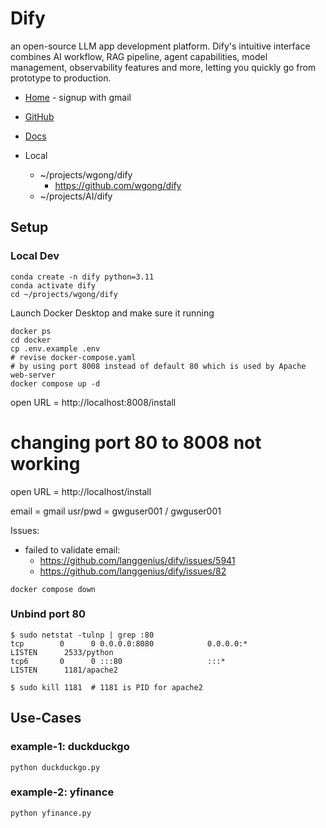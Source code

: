 # Dify 

an open-source LLM app development platform. Dify's intuitive interface combines AI workflow, RAG pipeline, agent capabilities, model management, observability features and more, letting you quickly go from prototype to production.

- [Home](https://dify.ai/) - signup with gmail
- [GitHub](https://github.com/langgenius/dify)
- [Docs](https://docs.dify.ai/)

- Local
    - ~/projects/wgong/dify
        - https://github.com/wgong/dify
    - ~/projects/AI/dify

## Setup

### Local Dev
```
conda create -n dify python=3.11
conda activate dify
cd ~/projects/wgong/dify

```

Launch Docker Desktop and make sure it running
```
docker ps
cd docker
cp .env.example .env
# revise docker-compose.yaml
# by using port 8008 instead of default 80 which is used by Apache web-server
docker compose up -d

```
open URL = http://localhost:8008/install


# changing port 80 to 8008 not working
open URL = http://localhost/install

email = gmail
usr/pwd = gwguser001 / gwguser001


Issues:

- failed to validate email: 
    - https://github.com/langgenius/dify/issues/5941
    - https://github.com/langgenius/dify/issues/82


```
docker compose down
```


### Unbind port 80
```
$ sudo netstat -tulnp | grep :80
tcp        0      0 0.0.0.0:8080            0.0.0.0:*               LISTEN      2533/python         
tcp6       0      0 :::80                   :::*                    LISTEN      1181/apache2

$ sudo kill 1181  # 1181 is PID for apache2
```

## Use-Cases


### example-1: duckduckgo
```
python duckduckgo.py

```

### example-2: yfinance

```
python yfinance.py
```


